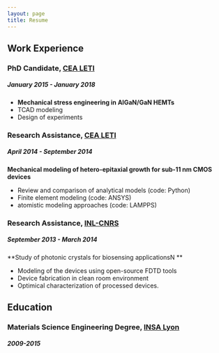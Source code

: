 ```yaml
---
layout: page
title: Resume
---
```

## Work Experience

### PhD Candidate, [CEA LETI](http://www.leti-cea.com/)
##### January 2015 - January 2018
* **Mechanical stress engineering in AlGaN/GaN HEMTs**
* TCAD modeling
* Design of experiments

### Research Assistance, [CEA LETI](http://www.leti-cea.com/)
##### April 2014 - September 2014
**Mechanical modeling of hetero-epitaxial growth for sub-11 nm CMOS devices**
* Review and comparison of analytical models (code: Python)
* Finite element modeling (code: ANSYS)
* atomistic modeling approaches (code: LAMPPS)

### Research Assistance, [INL-CNRS](http://inl.cnrs.fr/)
##### September 2013 - March 2014
**Study of photonic crystals for biosensing applicationsN **
* Modeling of the devices using open-source FDTD tools
* Device fabrication in clean room environment
* Optimical characterization of processed devices.

## Education
### Materials Science Engineering Degree, [INSA Lyon](https://www.insa-lyon.fr/)
##### 2009-2015




